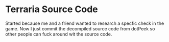 # Terraria Source Code


Started because me and a friend wanted to research a specfic check in the game. Now I just commit the decompiled source code from dotPeek so other people can fuck around wit the source code.
